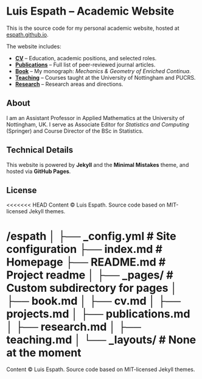 # Luis Espath – Academic Website

This is the source code for my personal academic website, hosted at [espath.github.io](https://espath.github.io).

The website includes:
- **[CV](https://espath.github.io/cv/)** – Education, academic positions, and selected roles.
- **[Publications](https://espath.github.io/publications/)** – Full list of peer-reviewed journal articles.
- **[Book](https://espath.github.io/book/)** – My monograph: *Mechanics & Geometry of Enriched Continua*.
- **[Teaching](https://espath.github.io/teaching/)** – Courses taught at the University of Nottingham and PUCRS.
- **[Research](https://espath.github.io/research/)** – Research areas and directions.

## About

I am an Assistant Professor in Applied Mathematics at the University of Nottingham, UK. I serve as Associate Editor for *Statistics and Computing* (Springer) and Course Director of the BSc in Statistics.

## Technical Details

This website is powered by **Jekyll** and the **Minimal Mistakes** theme, and hosted via **GitHub Pages**.

## License

<<<<<<< HEAD
Content © Luis Espath. Source code based on MIT-licensed Jekyll themes.

/espath
│
├── _config.yml              # Site configuration
├── index.md                 # Homepage
├── README.md                # Project readme
│
├── _pages/                  # Custom subdirectory for pages
│   ├── book.md
│   ├── cv.md
│   ├── projects.md
│   ├── publications.md
│   ├── research.md
│   ├── teaching.md
│
└── _layouts/                # None at the moment
=======
Content © Luis Espath. Source code based on MIT-licensed Jekyll themes.